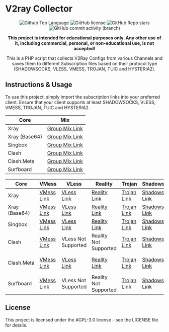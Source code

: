 # V2ray Collector

<p align="center">
  <img src="https://img.shields.io/github/languages/top/sinavm/SVM?color=5D6D7E" alt="Github Top Language">
  <img src="https://img.shields.io/github/license/sinavm/SVM?color=5D6D7E" alt="GitHub license">
  <img alt="GitHub Repo stars" src="https://img.shields.io/github/stars/sinavm/SVM">
  <img alt="GitHub commit activity (branch)" src="https://img.shields.io/github/commit-activity/t/sinavm/SVM">
</p>

<p align="center">
  <b>This project is intended for educational purposes only. Any other use of it, including commercial, personal, or non-educational use, is not accepted!</b>
</p>

<p align="center">This is a PHP script that collects V2Ray Configs from various Channels and saves them to different Subscription files based on their protocol type (SHADOWSOCKS, VLESS, VMESS, TROJAN, TUIC and HYSTERIA2).</p>

## Instructions & Usage

To use this project, simply import the subscription links into your preferred client. Ensure that your client supports at least SHADOWSOCKS, VLESS, VMESS, TROJAN, TUIC and HYSTERIA2.

| Core | Mix |
| --- | --- | 
| Xray | [Group Mix Link](https://raw.githubusercontent.com/sinavm/SVM/main/subscriptions/xray/normal/mix) |
| Xray (Base64) | [Group Mix Link](https://raw.githubusercontent.com/sinavm/SVM/main/subscriptions/xray/base64/mix) |
| Singbox | [Group Mix Link](https://raw.githubusercontent.com/sinavm/SVM/main/subscriptions/singbox/mix.json) |
| Clash | [Group Mix Link](https://raw.githubusercontent.com/sinavm/SVM/main/subscriptions/clash/mix) |
| Clash.Meta | [Group Mix Link](https://raw.githubusercontent.com/sinavm/SVM/main/subscriptions/meta/mix) | 
| Surfboard | [Group Mix Link](https://raw.githubusercontent.com/sinavm/SVM/main/subscriptions/surfboard/mix) |

| Core | VMess | VLess | Reality | Trojan | Shadowsocks | Tuic | Hysteria2 |
| --- | --- | --- | --- | --- | --- | --- | --- |
| Xray | [VMess Link](https://raw.githubusercontent.com/sinavm/SVM/main/subscriptions/xray/normal/vmess) | [VLess Link](https://raw.githubusercontent.com/sinavm/SVM/main/subscriptions/xray/normal/vless) | [Reality Link](https://raw.githubusercontent.com/sinavm/SVM/main/subscriptions/xray/normal/reality) | [Trojan Link](https://raw.githubusercontent.com/sinavm/SVM/main/subscriptions/xray/normal/trojan) | [Shadowsocks Link](https://raw.githubusercontent.com/sinavm/SVM/main/subscriptions/xray/normal/ss) | [Tuic Link](https://raw.githubusercontent.com/sinavm/SVM/main/subscriptions/xray/normal/tuic) | [Hysteria2 Link](https://raw.githubusercontent.com/sinavm/SVM/main/subscriptions/xray/normal/hy2) |
| Xray (Base64) | [VMess Link](https://raw.githubusercontent.com/sinavm/SVM/main/subscriptions/xray/base64/vmess) | [VLess Link](https://raw.githubusercontent.com/sinavm/SVM/main/subscriptions/xray/base64/vless) | [Reality Link](https://raw.githubusercontent.com/sinavm/SVM/main/subscriptions/xray/base64/reality) | [Trojan Link](https://raw.githubusercontent.com/sinavm/SVM/main/subscriptions/xray/base64/trojan) | [Shadowsocks Link](https://raw.githubusercontent.com/sinavm/SVM/main/subscriptions/xray/base64/ss) | [Tuic Link](https://raw.githubusercontent.com/sinavm/SVM/main/subscriptions/xray/base64/tuic) | [Hysteria2 Link](https://raw.githubusercontent.com/sinavm/SVM/main/subscriptions/xray/base64/hy2) |
| Singbox | [VMess Link](https://raw.githubusercontent.com/sinavm/SVM/main/subscriptions/singbox/vmess.json) | [VLess Link](hhttps://raw.githubusercontent.com/sinavm/SVM/main/subscriptions/singbox/vless.json) | [Reality Link](https://raw.githubusercontent.com/sinavm/SVM/main/subscriptions/singbox/reality.json) | [Trojan Link](https://raw.githubusercontent.com/sinavm/SVM/main/subscriptions/singbox/trojan.json) | [Shadowsocks Link](https://raw.githubusercontent.com/sinavm/SVM/main/subscriptions/singbox/ss.json) | [Tuic Link](https://raw.githubusercontent.com/sinavm/SVM/main/subscriptions/singbox/tuic.json) | [Hysteria2 Link](https://raw.githubusercontent.com/sinavm/SVM/main/subscriptions/singbox/hy3.json) |
| Clash | [VMess Link](https://raw.githubusercontent.com/sinavm/SVM/main/subscriptions/clash/vmess) | VLess Not Supported | Reality Not Supported | [Trojan Link](https://raw.githubusercontent.com/sinavm/SVM/main/subscriptions/clash/trojan) | [Shadowsocks Link](https://raw.githubusercontent.com/sinavm/SVM/main/subscriptions/clash/ss) | Tuic Not Supported | Hysteria2 Not Supported |
| Clash.Meta | [VMess Link](https://raw.githubusercontent.com/sinavm/SVM/main/subscriptions/meta/vmess) | [VLess Link](https://raw.githubusercontent.com/sinavm/SVM/main/subscriptions/meta/vless) | [Reality Link](https://raw.githubusercontent.com/sinavm/SVM/main/subscriptions/meta/reality) | [Trojan Link](https://raw.githubusercontent.com/sinavm/SVM/main/subscriptions/meta/trojan) | [Shadowsocks Link](https://raw.githubusercontent.com/sinavm/SVM/main/subscriptions/meta/ss) | Tuic Not Supported  | Hysteria2 Not Supported  |
| Surfboard | [VMess Link](https://raw.githubusercontent.com/sinavm/SVM/main/subscriptions/surfboard/vmess) | VLess Not Supported  | Reality Not Supported  | [Trojan Link](https://raw.githubusercontent.com/sinavm/SVM/main/subscriptions/surfboard/trojan) | [Shadowsocks Link](https://raw.githubusercontent.com/sinavm/SVM/main/subscriptions/surfboard/ss) | Tuic Not Supported  | Hysteria2 Not Supported  |

## License

This project is licensed under the AGPL-3.0 license - see the LICENSE file for details.
